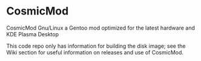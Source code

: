 # CosmicMod
CosmicMod Gnu/Linux a Gentoo mod optimized for the latest hardware and KDE Plasma Desktop

This code repo only has information for building the disk image; see the Wiki section for useful
information on releases and use of CosmicMod.
